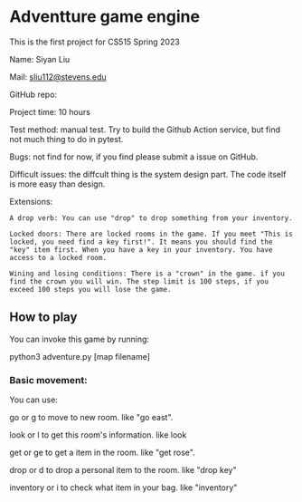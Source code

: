 # Adventture game engine

This is the first project for CS515 Spring 2023

Name: Siyan Liu 

Mail: sliu112@stevens.edu

GitHub repo: 

Project time: 10 hours

Test method: manual test. Try to build the Github Action service, but find not much thing to do in pytest.

Bugs: not find for now, if you find please submit a issue on GitHub.

Difficult issues: the diffcult thing is the system design part. The code itself is more easy than design.

Extensions:

    A drop verb: You can use "drop" to drop something from your inventory.

    Locked doors: There are locked rooms in the game. If you meet "This is locked, you need find a key first!". It means you should find the "key" item first. When you have a key in your inventory. You have access to a locked room.

    Wining and losing conditions: There is a "crown" in the game. if you find the crown you will win. The step limit is 100 steps, if you exceed 100 steps you will lose the game.

## How to play
You can invoke this game by running:

python3 adventure.py [map filename] 

### Basic movement:
You can use:

go or g to move to new room. like "go east".

look or l to get this room's information. like look

get or ge to get a item in the room. like "get rose".

drop or d to drop a personal item to the room. like "drop key"

inventory or i to check what item in your bag. like "inventory"


